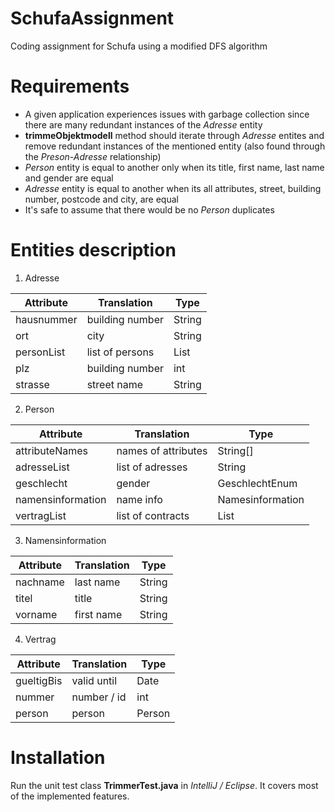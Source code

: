 # SchufaAssignment
Coding assignment for Schufa using a modified DFS algorithm 

# Requirements
* A given application experiences issues with garbage collection since there are many redundant instances of the *Adresse* entity
* **trimmeObjektmodell** method should iterate through *Adresse* entites and remove redundant instances of the mentioned entity (also found through the *Preson-Adresse* relationship)
* *Person* entity is equal to another only when its title, first name, last name and gender are equal
* *Adresse* entity is equal to another when its all attributes, street, building number, postcode and city, are equal
* It's safe to assume that there would be no *Person* duplicates

# Entities description
1. Adresse

| Attribute  | Translation     | Type         |
| -----------| ----------------| ------------ |
| hausnummer | building number | String       |
| ort        | city            | String       |
| personList | list of persons | List<Person> |
| plz        | building number | int          |
| strasse    | street name     | String       |
  
2. Person

| Attribute         | Translation         | Type             |
| ------------------| --------------------| ---------------- |
| attributeNames    | names of attributes | String[]         |
| adresseList       | list of adresses    | String           |
| geschlecht        | gender              | GeschlechtEnum   |
| namensinformation | name info           | Namesinformation |
| vertragList       | list of contracts   | List<Vertrag>    |

3. Namensinformation

| Attribute  | Translation     | Type         |
| -----------| ----------------| ------------ |
| nachname   | last name       | String       |
| titel      | title           | String       |
| vorname    | first name      | String       |

4. Vertrag

| Attribute  | Translation     | Type         |
| -----------| ----------------| ------------ |
| gueltigBis | valid until     | Date         |
| nummer     | number / id     | int          |
| person     | person          | Person       |

# Installation
Run the unit test class **TrimmerTest.java** in *IntelliJ / Eclipse*. It covers most of the implemented features.
